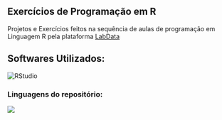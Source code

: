 ## Exercícios de Programação em R

  <p align="left">
    Projetos e Exercícios feitos na sequência de aulas de programação em Linguagem R pela plataforma <a href="https://labdata.fia.com.br/">LabData</a>
  </p>
</div>

<h2 align="left">
  Softwares Utilizados:
</h2>

![RStudio](https://img.shields.io/badge/RStudio-75AADB?logo=rstudio&logoColor=fff&style=for-the-badge)

### Linguagens do repositório:

<img src="https://img.shields.io/badge/R-198CE7?style=for-the-badge"><!-- -->
